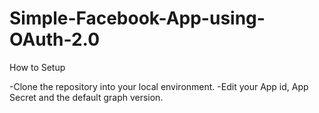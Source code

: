 # Simple-Facebook-App-using-OAuth-2.0
  How to Setup
  
  -Clone the repository into your local environment.
  -Edit your App id, App Secret and the default graph version.
